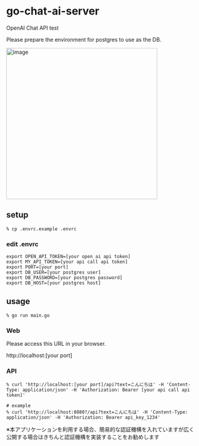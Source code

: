 # go-chat-ai-server

OpenAI Chat API test

Please prepare the environment for postgres to use as the DB.

<img width="400" alt="image" src="https://user-images.githubusercontent.com/18062740/226601876-8e7ff370-7552-4e32-b6cb-ce9d5e7cf8f7.png">

## setup

```shell
% cp .envrc.example .envrc
```

### edit .envrc
``` .envrc
export OPEN_API_TOKEN=[your open ai api token]
export MY_API_TOKEN=[your api call api token]
export PORT=[your port]
export DB_USER=[your postgres user]
export DB_PASSWORD=[your postgres password]
export DB_HOST=[your postgres host]
```

## usage

``` shell
% go run main.go
```

### Web

Please access this URL in your browser.

http://localhost:[your port]


### API

```shell
% curl 'http://localhost:[your port]/api?text=こんにちは' -H 'Content-Type: application/json' -H 'Authorization: Bearer [your api call api token]'

# example
% curl 'http://localhost:8080?/api?text=こんにちは' -H 'Content-Type: application/json' -H 'Authorization: Bearer api_key_1234' 
```

※本アプリケーションを利用する場合、簡易的な認証機構を入れていますが広く公開する場合はきちんと認証機構を実装することをお勧めします
